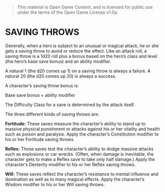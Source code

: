 > This material is Open Game Content, and is licensed for public use under the terms of the Open Game License v1.0a.

# SAVING THROWS

Generally, when a hero is subject to an unusual or magical attack, he or she gets a saving throw to avoid or reduce the effect. Like an attack roll, a saving throw is a 1d20 roll plus a bonus based on the hero’s class and level (the hero’s base save bonus) and an ability modifier.

A natural 1 (the d20 comes up 1) on a saving throw is always a failure. A natural 20 (the d20 comes up 20) is always a success.

A character’s saving throw bonus is:

Base save bonus + ability modifier

The Difficulty Class for a save is determined by the attack itself.

The three different kinds of saving throws are:

**Fortitude:** These saves measure the character’s ability to stand up to massive physical punishment or attacks against his or her vitality and health such as poison and paralysis. Apply the character’s Constitution modifier to his or her Fortitude saving throws.

**Reflex:** These saves test the character’s ability to dodge massive attacks such as explosions or car wrecks. (Often, when damage is inevitable, the character gets to make a Reflex save to take only half damage.) Apply the character’s Dexterity modifier to his or her Reflex saving throws.

**Will:** These saves reflect the character’s resistance to mental influence and domination as well as to many magical effects. Apply the character’s Wisdom modifier to his or her Will saving throws.
